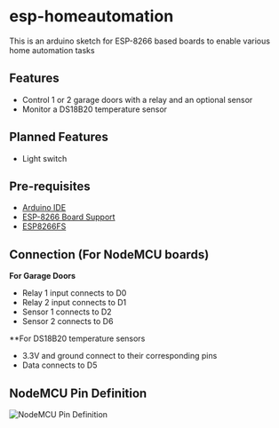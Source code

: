 # esp-homeautomation
This is an arduino sketch for ESP-8266 based boards to enable various home automation tasks

## Features
- Control 1 or 2 garage doors with a relay and an optional sensor
- Monitor a DS18B20 temperature sensor

## Planned Features
- Light switch 

## Pre-requisites
- [Arduino IDE](https://www.arduino.cc/en/Main/Software)
- [ESP-8266 Board Support](https://github.com/esp8266/Arduino)
- [ESP8266FS](https://github.com/esp8266/arduino-esp8266fs-plugin)

## Connection (For NodeMCU boards)

**For Garage Doors**

- Relay 1 input connects to D0
- Relay 2 input connects to D1
- Sensor 1 connects to D2
- Sensor 2 connects to D6

**For DS18B20 temperature sensors

- 3.3V and ground connect to their corresponding pins
- Data connects to D5

## NodeMCU Pin Definition
![NodeMCU Pin Definition](https://raw.githubusercontent.com/nodemcu/nodemcu-devkit-v1.0/a767ef1fd218cce4566b4414e5b6c0292d05c12f/Documents/NODEMCU_DEVKIT_V1.0_PINMAP.png)